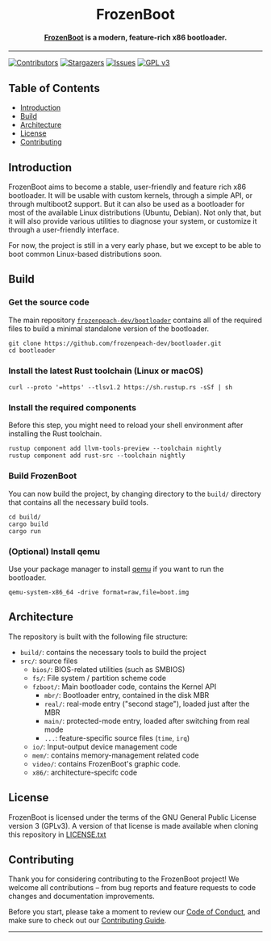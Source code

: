 <h1 align="center">
  <br>
  <!--<a href="http://frozenpeach.org/fzboot"><img src="" alt="FrozenBoot" width="200"></a>-->
  <br>
  FrozenBoot
  <br>
</h1>

 <h4 align="center"><a href="https://frozenpeach.org/fzboot" target="_blank">FrozenBoot</a> is a modern, feature-rich x86 bootloader.</h4>

---

[![Contributors][contributors-shield]][contributors-url]
[![Stargazers][stars-shield]][stars-url]
[![Issues][issues-shield]][issues-url]
[![GPL v3][license-shield]][license-url]

## Table of Contents

- [Introduction](#introduction)
- [Build](#build)
- [Architecture](#architecture)
- [License](#license)
- [Contributing](#contributing)

## Introduction

FrozenBoot aims to become a stable, user-friendly and feature rich x86 bootloader. It will be usable
with custom kernels, through a simple API, or through multiboot2 support. But it can also be used as
a bootloader for most of the available Linux distributions (Ubuntu, Debian).
Not only that, but it will also provide various utilities to diagnose your system, or customize it 
through a user-friendly interface.

For now, the project is still in a very early phase, but we except to be able to boot common Linux-based
distributions soon.

## Build

### Get the source code

The main repository [`frozenpeach-dev/bootloader`](https://github.com/frozenpeach-dev/bootloader) contains all 
of the required files to build a minimal standalone version of the bootloader.

```shell
git clone https://github.com/frozenpeach-dev/bootloader.git
cd bootloader
```

### Install the latest Rust toolchain (Linux or macOS)

```shell
curl --proto '=https' --tlsv1.2 https://sh.rustup.rs -sSf | sh
```

### Install the required components

Before this step, you might need to reload your shell environment after installing the Rust toolchain.

```shell
rustup component add llvm-tools-preview --toolchain nightly
rustup component add rust-src --toolchain nightly
```

### Build FrozenBoot

You can now build the project, by changing directory to the `build/` directory that contains all the 
necessary build tools.

```shell
cd build/
cargo build
cargo run
````

### (Optional) Install qemu

Use your package manager to install [qemu](https://www.qemu.org/download/#source) if you want to run the bootloader.

```shell
qemu-system-x86_64 -drive format=raw,file=boot.img
```

## Architecture

The repository is built with the following file structure:
- `build/`: contains the necessary tools to build the project
- `src/`: source files
  - `bios/`: BIOS-related utilities (such as SMBIOS)
  - `fs/`: File system / partition scheme code
  - `fzboot/`: Main bootloader code, contains the Kernel API
    - `mbr/`: Bootloader entry, contained in the disk MBR
    - `real/`: real-mode entry ("second stage"), loaded just after the MBR
    - `main/`: protected-mode entry, loaded after switching from real mode
    - `...`: feature-specific source files (`time`, `irq`)
  - `io/`: Input-output device management code
  - `mem/`: contains memory-management related code
  - `video/`: contains FrozenBoot's graphic code.
  - `x86/`: architecture-specifc code

## License

FrozenBoot is licensed under the terms of the GNU General Public License version 3 (GPLv3).
A version of that license is made available when cloning this repository in [LICENSE.txt](LICENSE.txt)

## Contributing

Thank you for considering contributing to the FrozenBoot project! 
We welcome all contributions – from bug reports and feature requests to code changes and documentation improvements.

Before you start, please take a moment to review our [Code of Conduct](), and make sure to check out our
[Contributing Guide]().




---


[contributors-shield]: https://img.shields.io/github/contributors/frozenpeach-dev/bootloader.svg?style=for-the-badge
[contributors-url]: https://github.com/frozenpeach-dev/bootloader/graphs/contributors
[license-shield]: https://img.shields.io/github/license/frozenpeach-dev/bootloader.svg?style=for-the-badge
[license-url]: https://github.com/frozenpeach-dev/bootloader/blob/master/LICENSE.txt
[stars-shield]: https://img.shields.io/github/stars/frozenpeach-dev/bootloader?style=for-the-badge
[stars-url]: https://github.com/frozenpeach-dev/bootloader/stargazers
[issues-shield]: https://img.shields.io/github/issues/frozenpeach-dev/bootloader?style=for-the-badge
[issues-url]: https://github.com/frozenpeach-dev/bootloader/issues
